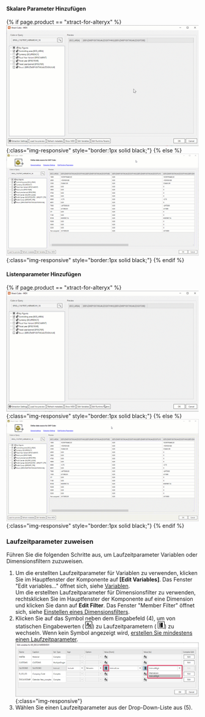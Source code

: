 
<!---

Verwenden Sie Laufzeitparameter, um Dimensionsfilter und Variablen dynamisch zur Laufzeit anzupassen.<br>

### Laufzeitparameter erstellen 

1. Klicken Sie im Hauptfenster der Komponente auf **Edit Runtime Parameter**, um Laufzeitparameter anzulegen und zu bearbeiten.
Das Fenster "Edit Runtime Parameters" öffnet sich.<br> 
![Add parameters](/img/content/edit-runtime-parameters-list.png){:class="img-responsive"}<br> 
2. Klicken Sie auf **[Add Scalar]**, um Skalarparameter zu definieren, die als Platzhalter für die Datenfilter verwendet werden können. <br>
Klicken Sie auf **[Add List]**, um Listenparameter zu definieren, die als Platzhalter für Dimensionsfilter mit mehreren Werten verwendet werden können. <br>
Die Platzhalter müssen zur Extraktionslaufzeit mit echten Werten befüllt werden. Listenparameter enthalten eine Liste von Werten, die durch ein Komma voneinander getrennt sind z.B. *1,10* oder *"1", "10"*.<br>
**Tipp:** Parameter0..-n sind die Standardnamen für die hinzugefügten Parameter. Sie können einen beliebigen Namen eingeben.
3. Klicken Sie auf das Drop-Down-Menü und weisen Sie einen der folgenden Datentypen einem Parameter zu. Die Datentypen können, müssen aber nicht mit den SAP-Datentypen übereinstimmen. 
- String: dieser Datentyp kann für jeden Typ der SAP-Felder verwendet werden.
- Number: dieser Datentyp kann nur für numerische SAP-Felder verwendet werden.
- Flag: dieser Datentyp kann nur für SAP-Felder verwendet werden, die einen 'X'&nbsp;(true) oder eine leere Eingabe ''&nbsp;(false) als Eingabewert benötigen. <br>
4. Klicken Sie auf **[OK]** zum Bestätigen.
-->


#### Skalare Parameter Hinzufügen
{% if page.product == "xtract-for-alteryx" %} ![Add Scalar](/img/content/xfa/xfa_scalar_2.gif){:class="img-responsive" style="border:1px solid black;"}
{% else %} ![Add Scalar](/img/content/bwcube_scalar_param_bw.gif){:class="img-responsive" style="border:1px solid black;"}
{% endif %}

#### Listenparameter Hinzufügen

{% if page.product == "xtract-for-alteryx" %} ![Add List](/img/content/xfa/xfa_list_param.gif){:class="img-responsive" style="border:1px solid black;"}
{% else %} ![Add List](/img/content/bwcube_list_param.gif){:class="img-responsive" style="border:1px solid black;"}
{% endif %}


### Laufzeitparameter zuweisen

Führen Sie die folgenden Schritte aus, um Laufzeitparameter Variablen oder Dimensionsfiltern zuzuweisen.

1. Um die erstellten Laufzeitparameter für Variablen zu verwenden, klicken Sie im Hauptfenster der Komponente auf **[Edit Variables]**. Das Fenster "Edit variables..." öffnet sich, siehe [Variablen](./variablen).<br> 
Um die erstellten Laufzeitparameter für Dimensionsfilter zu verwenden, rechtsklicken Sie im Hauptfenster der Komponente auf eine Dimension und klicken Sie dann auf **Edit Filter**. Das Fenster "Member Filter" öffnet sich, siehe [Einstellen eines Dimensionsfilters](./eine-bw-cube-quelle-definieren#einstellen-eines-dimensionsfilters).
2. Klicken Sie auf das Symbol neben dem Eingabefeld (4), um von statischen Eingabewerten ( ![Assign parameters](/img/content/icons/runtime-parameters-static.png)) zu Laufzeitparametern ( ![Assign parameters](/img/content/icons/runtime-parameters-dynamic.png)) zu wechseln.
Wenn kein Symbol angezeigt wird, [erstellen Sie mindestens einen Laufzeitparameter](#laufzeitparameter-erstellen).
![Selection With Parameters](/img/content/bwcube-parameters.png){:class="img-responsive"}
3. Wählen Sie einen Laufzeitparameter aus der Drop-Down-Liste aus (5).

